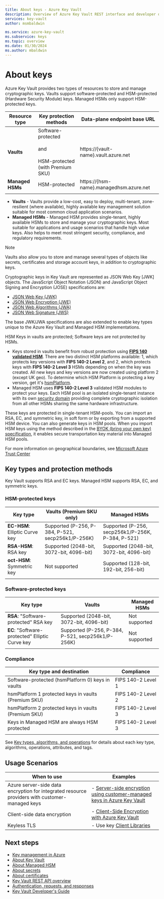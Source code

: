 ```yaml
---
title: About keys - Azure Key Vault
description: Overview of Azure Key Vault REST interface and developer details for keys.
services: key-vault
author: msmbaldwin

ms.service: azure-key-vault
ms.subservice: keys
ms.topic: overview
ms.date: 01/30/2024
ms.author: mbaldwin
---
```


# About keys

Azure Key Vault provides two types of resources to store and manage cryptographic keys. Vaults support software-protected and HSM-protected (Hardware Security Module) keys. Managed HSMs only support HSM-protected keys.

|Resource type|Key protection methods|Data-plane endpoint base URL|
|--|--|--|
| **Vaults** | Software-protected<br/><br/>and<br/><br/>HSM-protected (with Premium SKU)</li></ul> | https://{vault-name}.vault.azure.net |
| **Managed HSMs** | HSM-protected | https://{hsm-name}.managedhsm.azure.net |
||||

- **Vaults** - Vaults provide a low-cost, easy to deploy, multi-tenant, zone-resilient (where available), highly available key management solution suitable for most common cloud application scenarios.
- **Managed HSMs** - Managed HSM provides single-tenant, highly available HSMs to store and manage your cryptographic keys. Most suitable for applications and usage scenarios that handle high value keys. Also helps to meet most stringent security, compliance, and regulatory requirements. 

> [!NOTE]
> Vaults also allow you to store and manage several types of objects like secrets, certificates and storage account keys, in addition to cryptographic keys.

Cryptographic keys in Key Vault are represented as JSON Web Key [JWK] objects. The JavaScript Object Notation (JSON) and JavaScript Object Signing and Encryption (JOSE) specifications are:

- [JSON Web Key (JWK)](https://tools.ietf.org/html/draft-ietf-jose-json-web-key)  
- [JSON Web Encryption (JWE)](https://datatracker.ietf.org/doc/html/draft-jones-json-web-encryption)  
- [JSON Web Algorithms (JWA)](https://datatracker.ietf.org/doc/html/draft-ietf-jose-json-web-algorithms)  
- [JSON Web Signature (JWS)](https://tools.ietf.org/html/draft-ietf-jose-json-web-signature) 

The base JWK/JWA specifications are also extended to enable key types unique to the Azure Key Vault and Managed HSM implementations. 

HSM Keys in vaults are protected; Software keys are not protected by HSMs.

- Keys stored in vaults benefit from robust protection using **[FIPS 140 validated HSM](/azure/key-vault/keys/about-keys#compliance)**. There are two distinct HSM platforms available: 1, which protects key versions with **FIPS 140-2 Level 2**, and 2, which protects keys with **FIPS 140-2 Level 3** HSMs depending on when the key was created. All new keys and key versions are now created using platform 2 (except UK geo). To determine which HSM Platform is protecting a key version, get it's [hsmPlatform](about-keys-details.md#key-attributes). 
- Managed HSM uses **FIPS 140-2 Level 3** validated HSM modules to protect your keys. Each HSM pool is an isolated single-tenant instance with its own [security domain](../managed-hsm/security-domain.md) providing complete cryptographic isolation from all other HSMs sharing the same hardware infrastructure.

These keys are protected in single-tenant HSM-pools. You can import an RSA, EC, and symmetric key, in soft form or by exporting from a supported HSM device. You can also generate keys in HSM pools. When you import HSM keys using the method described in the [BYOK (bring your own key) specification](../keys/byok-specification.md), it enables secure transportation key material into Managed HSM pools. 

For more information on geographical boundaries, see [Microsoft Azure Trust Center](https://azure.microsoft.com/support/trust-center/privacy/)

## Key types and protection methods

Key Vault supports RSA and EC keys. Managed HSM supports RSA, EC, and symmetric keys. 

### HSM-protected keys

|Key type|Vaults (Premium SKU only)|Managed HSMs|
|--|--|--|
|**EC-HSM**: Elliptic Curve key | Supported (P-256, P-384, P-521, secp256k1/P-256K)| Supported (P-256, secp256k1/P-256K, P-384, P-521)|
|**RSA-HSM**: RSA key|Supported (2048-bit, 3072-bit, 4096-bit)|Supported (2048-bit, 3072-bit, 4096-bit)|
|**oct-HSM**: Symmetric key|Not supported|Supported (128-bit, 192-bit, 256-bit)|
|||

### Software-protected keys

|Key type|Vaults|Managed HSMs|
|--|--|--|
**RSA**: "Software-protected" RSA key|Supported  (2048-bit, 3072-bit, 4096-bit)|Not supported
**EC**: "Software-protected" Elliptic Curve key |Supported  (P-256, P-384, P-521, secp256k1/P-256K)|Not supported
|||

### Compliance

|Key type and destination|Compliance|
|---|---|
|Software-protected (hsmPlatform 0) keys in vaults | FIPS 140-2 Level 1 |
|hsmPlatform 1 protected keys in vaults (Premium SKU)| FIPS 140-2 Level 2 |
|hsmPlatform 2 protected keys in vaults (Premium SKU)| FIPS 140-2 Level 3 |
|Keys in Managed HSM are always HSM protected | FIPS 140-2 Level 3 |
|||

See [Key types, algorithms, and operations](about-keys-details.md) for details about each key type, algorithms, operations, attributes, and tags.

## Usage Scenarios

| When to use | Examples |
|--------------|-------------|
| Azure server-side data encryption for integrated resource providers with customer-managed keys | - [Server-side encryption using customer-managed keys in Azure Key Vault](/azure/security/fundamentals/encryption-models#server-side-encryption-using-customer-managed-keys-in-azure-key-vault) |
| Client-side data encryption | - [Client-Side Encryption with Azure Key Vault](/azure/storage/common/storage-client-side-encryption?tabs=dotnet)|
| Keyless TLS | - Use key [Client Libraries](../general/client-libraries.md#client-libraries-per-language-and-object) |

## Next steps
- [Key management in Azure](/azure/security/fundamentals/key-management)
- [About Key Vault](../general/overview.md)
- [About Managed HSM](../managed-hsm/overview.md)
- [About secrets](../secrets/about-secrets.md)
- [About certificates](../certificates/about-certificates.md)
- [Key Vault REST API overview](../general/about-keys-secrets-certificates.md)
- [Authentication, requests, and responses](../general/authentication-requests-and-responses.md)
- [Key Vault Developer's Guide](../general/developers-guide.md)
